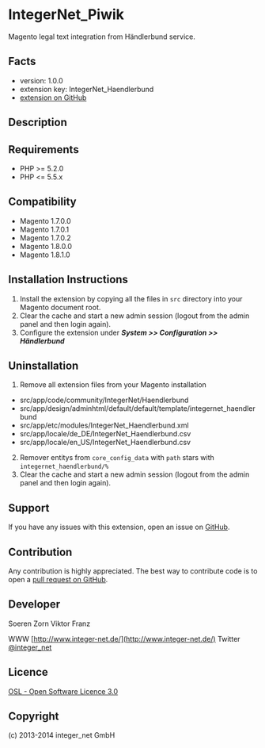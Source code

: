IntegerNet_Piwik
================
Magento legal text integration from Händlerbund service.

Facts
-----
- version: 1.0.0
- extension key: IntegerNet_Haendlerbund
- [extension on GitHub](https://github.com/integer-net/Haendlerbund)

Description
-----------

Requirements
------------
- PHP >= 5.2.0
- PHP <= 5.5.x

Compatibility
-------------
- Magento 1.7.0.0
- Magento 1.7.0.1
- Magento 1.7.0.2
- Magento 1.8.0.0
- Magento 1.8.1.0

Installation Instructions
-------------------------
1. Install the extension by copying all the files in `src` directory into your Magento document root.
2. Clear the cache and start a new admin session (logout from the admin panel and then login again).
3. Configure the extension under ***System >> Configuration >> Händlerbund***

Uninstallation
--------------
1. Remove all extension files from your Magento installation
 - src/app/code/community/IntegerNet/Haendlerbund
 - src/app/design/adminhtml/default/default/template/integernet_haendlerbund
 - src/app/etc/modules/IntegerNet_Haendlerbund.xml
 - src/app/locale/de_DE/IntegerNet_Haendlerbund.csv
 - src/app/locale/en_US/IntegerNet_Haendlerbund.csv
2. Remover entitys from `core_config_data` with `path` stars with `integernet_haendlerbund/%`
3. Clear the cache and start a new admin session (logout from the admin panel and then login again).

Support
-------
If you have any issues with this extension, open an issue on [GitHub](https://github.com/integer-net/Haendlerbund/issues).

Contribution
------------
Any contribution is highly appreciated. The best way to contribute code is to open a [pull request on GitHub](https://help.github.com/articles/using-pull-requests).

Developer
---------
Soeren Zorn
Viktor Franz

WWW [http://www.integer-net.de/](http://www.integer-net.de/)
Twitter [@integer_net](https://twitter.com/integer_net)

Licence
-------
[OSL - Open Software Licence 3.0](http://opensource.org/licenses/osl-3.0.php)

Copyright
---------
(c) 2013-2014 integer_net GmbH
